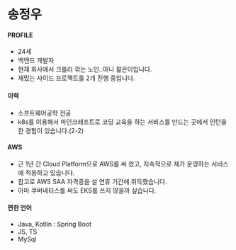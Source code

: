 # 송정우

#### PROFILE
- 24세
- 백엔드 개발자
- 현재 회사에서 크롤러 깎는 노인..아니 젊은이입니다.
- 재밌는 사이드 프로젝트를 2개 진행 중입니다.

#### 이력
- 소프트웨어공학 전공
- k8s를 이용해서 마인크래프트로 코딩 교육을 하는 서비스를 만드는 곳에서 인턴을 한 경험이 있습니다.(2-2)

#### AWS
- 근 1년 간 Cloud Platform으로 AWS를 써 왔고, 지속적으로 제가 운영하는 서비스에 적용하고 있습니다.
- 참고로 AWS SAA 자격증을 설 연휴 기간에 취득했습니다.
- 아마 쿠버네티스를 써도 EKS를 쓰지 않을까 싶습니다.

#### 편한 언어
- Java, Kotlin : Spring Boot
- JS, TS
- MySql

